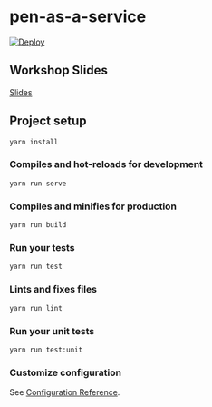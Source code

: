 # pen-as-a-service

[![Deploy](https://www.herokucdn.com/deploy/button.svg)](https://heroku.com/deploy)


## Workshop Slides

[Slides](https://logandonley.github.io/presentations/dw-codeship/)

## Project setup
```
yarn install
```

### Compiles and hot-reloads for development
```
yarn run serve
```

### Compiles and minifies for production
```
yarn run build
```

### Run your tests
```
yarn run test
```

### Lints and fixes files
```
yarn run lint
```

### Run your unit tests
```
yarn run test:unit
```

### Customize configuration
See [Configuration Reference](https://cli.vuejs.org/config/).
